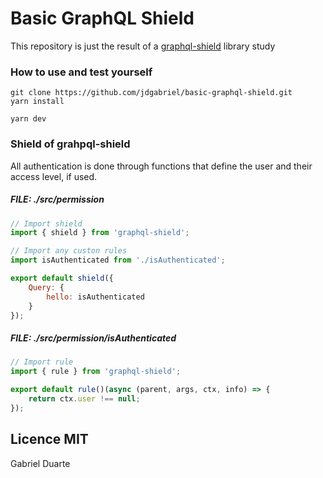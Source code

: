 # Basic GraphQL Shield

This repository is just the result of a [graphql-shield](https://github.com/jdgabriel/basic-graphql-shield) library study

### How to use and test yourself

```
git clone https://github.com/jdgabriel/basic-graphql-shield.git
yarn install
```

```
yarn dev
```

### Shield of grahpql-shield

All authentication is done through functions that define the user and their access level, if used.

##### FILE: ./src/permission

```javascript
// Import shield
import { shield } from 'graphql-shield';

// Import any custon rules
import isAuthenticated from './isAuthenticated';

export default shield({
	Query: {
		hello: isAuthenticated
	}
});
```

##### FILE: ./src/permission/isAuthenticated

```javascript
// Import rule
import { rule } from 'graphql-shield';

export default rule()(async (parent, args, ctx, info) => {
	return ctx.user !== null;
});
```

## Licence MIT

Gabriel Duarte
